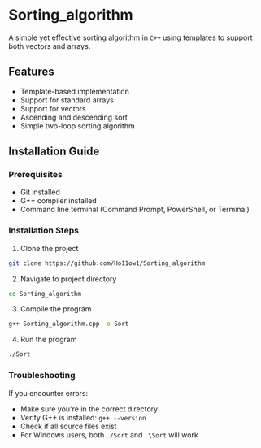 # Sorting_algorithm

A simple yet effective sorting algorithm in `C++` using templates to support both vectors and arrays.

## Features

* Template-based implementation
* Support for standard arrays
* Support for vectors
* Ascending and descending sort
* Simple two-loop sorting algorithm

## Installation Guide

### Prerequisites

* Git installed
* G++ compiler installed
* Command line terminal (Command Prompt, PowerShell, or Terminal)

### Installation Steps

1. Clone the project
```bash
git clone https://github.com/Ho11ow1/Sorting_algorithm
```
2. Navigate to project directory
```bash
cd Sorting_algorithm
```
3. Compile the program
```bash
g++ Sorting_algorithm.cpp -o Sort
```
4. Run the program
```bash
./Sort
```

### Troubleshooting

If you encounter errors:
* Make sure you're in the correct directory
* Verify G++ is installed: `g++ --version`
* Check if all source files exist
* For Windows users, both `./Sort` and `.\Sort` will work
